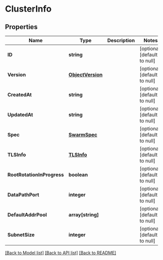 # ClusterInfo

## Properties
Name | Type | Description | Notes
------------ | ------------- | ------------- | -------------
**ID** | **string** |  | [optional] [default to null]
**Version** | [**ObjectVersion**](ObjectVersion.md) |  | [optional] [default to null]
**CreatedAt** | **string** |  | [optional] [default to null]
**UpdatedAt** | **string** |  | [optional] [default to null]
**Spec** | [**SwarmSpec**](SwarmSpec.md) |  | [optional] [default to null]
**TLSInfo** | [**TLSInfo**](TLSInfo.md) |  | [optional] [default to null]
**RootRotationInProgress** | **boolean** |  | [optional] [default to null]
**DataPathPort** | **integer** |  | [optional] [default to null]
**DefaultAddrPool** | **array[string]** |  | [optional] [default to null]
**SubnetSize** | **integer** |  | [optional] [default to null]

[[Back to Model list]](../README.md#documentation-for-models) [[Back to API list]](../README.md#documentation-for-api-endpoints) [[Back to README]](../README.md)


